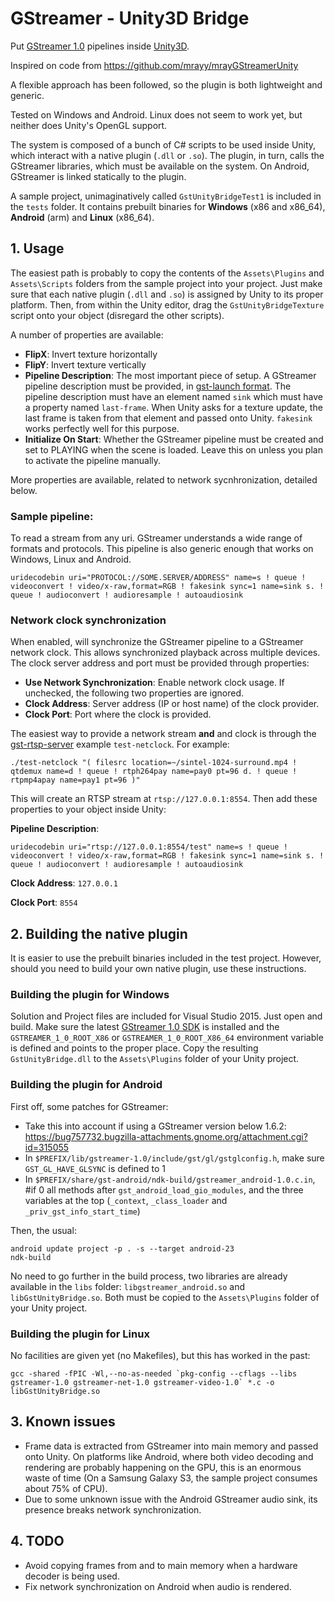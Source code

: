 # GStreamer - Unity3D Bridge

Put [GStreamer 1.0](http://gstreamer.freedesktop.org) pipelines inside [Unity3D](http://www.unity3d.com).

Inspired on code from https://github.com/mrayy/mrayGStreamerUnity

A flexible approach has been followed, so the plugin is both lightweight and generic.

Tested on Windows and Android. Linux does not seem to work yet, but neither does Unity's OpenGL support.

The system is composed of a bunch of C# scripts to be used inside Unity, which interact with a native plugin (`.dll` or `.so`).
The plugin, in turn, calls the GStreamer libraries, which must be available on the system.
On Android, GStreamer is linked statically to the plugin.

A sample project, unimaginatively called `GstUnityBridgeTest1` is included in the `tests` folder. It contains prebuilt binaries for **Windows** (x86 and x86_64), **Android** (arm) and **Linux** (x86_64).

## 1. Usage

The easiest path is probably to copy the contents of the `Assets\Plugins` and `Assets\Scripts` folders from the sample project into your project. Just make sure that each native plugin (`.dll` and `.so`) is assigned by Unity to its proper platform.
Then, from within the Unity editor, drag the `GstUnityBridgeTexture` script onto your object (disregard the other scripts).

A number of properties are available:

  - **FlipX**: Invert texture horizontally
  - **FlipY**: Invert texture vertically
  - **Pipeline Description**: The most important piece of setup. A GStreamer pipeline description must be provided, in [gst-launch format](http://docs.gstreamer.com/display/GstSDK/gst-launch). 
The pipeline description must have an element named `sink` which must have a property named `last-frame`.
When Unity asks for a texture update, the last frame is taken from that element and passed onto Unity.
`fakesink` works perfectly well for this purpose.
  - **Initialize On Start**: Whether the GStreamer pipeline must be created and set to PLAYING when the scene is loaded. Leave this on unless you plan to activate the pipeline manually.

More properties are available, related to network sycnhronization, detailed below.

### Sample pipeline:
To read a stream from any uri. GStreamer understands a wide range of formats and protocols. This pipeline is also generic enough that works on Windows, Linux and Android.

```
uridecodebin uri="PROTOCOL://SOME.SERVER/ADDRESS" name=s ! queue ! videoconvert ! video/x-raw,format=RGB ! fakesink sync=1 name=sink s. ! queue ! audioconvert ! audioresample ! autoaudiosink
```

### Network clock synchronization

When enabled, will synchronize the GStreamer pipeline to a GStreamer network clock. This allows synchronized playback across multiple devices. The clock server address and port must be provided through properties:

  - **Use Network Synchronization**: Enable network clock usage. If unchecked, the following two properties are ignored.
  - **Clock Address**: Server address (IP or host name) of the clock provider.
  - **Clock Port**: Port where the clock is provided.

The easiest way to provide a network stream **and** and clock is through the [gst-rtsp-server](http://cgit.freedesktop.org/gstreamer/gst-rtsp-server/) example `test-netclock`. For example:

```
./test-netclock "( filesrc location=~/sintel-1024-surround.mp4 ! qtdemux name=d ! queue ! rtph264pay name=pay0 pt=96 d. ! queue ! rtpmp4apay name=pay1 pt=96 )"
```

This will create an RTSP stream at `rtsp://127.0.0.1:8554`. Then add these properties to your object inside Unity:

**Pipeline Description**:

```
uridecodebin uri="rtsp://127.0.0.1:8554/test" name=s ! queue ! videoconvert ! video/x-raw,format=RGB ! fakesink sync=1 name=sink s. ! queue ! audioconvert ! audioresample ! autoaudiosink
```

**Clock Address**: `127.0.0.1`

**Clock Port**: `8554`

## 2. Building the native plugin
It is easier to use the prebuilt binaries included in the test project. However, should you need to build your own native plugin, use these instructions.

### Building the plugin for Windows
Solution and Project files are included for Visual Studio 2015. Just open and build. Make sure the latest [GStreamer 1.0 SDK](http://gstreamer.freedesktop.org/data/pkg/windows/) is installed and the `GSTREAMER_1_0_ROOT_X86` or `GSTREAMER_1_0_ROOT_X86_64` environment variable is defined and points to the proper place. Copy the resulting `GstUnityBridge.dll` to the `Assets\Plugins` folder of your Unity project.

### Building the plugin for Android
First off, some patches for GStreamer:

- Take this into account if using a GStreamer version below 1.6.2: https://bug757732.bugzilla-attachments.gnome.org/attachment.cgi?id=315055
- In `$PREFIX/lib/gstreamer-1.0/include/gst/gl/gstglconfig.h`, make sure `GST_GL_HAVE_GLSYNC` is defined to 1
- In `$PREFIX/share/gst-android/ndk-build/gstreamer_android-1.0.c.in`, #if 0 all methods after `gst_android_load_gio_modules`, and the three variables at the top (`_context`, `_class_loader` and `_priv_gst_info_start_time`)

Then, the usual:

```
android update project -p . -s --target android-23
ndk-build
```

No need to go further in the build process, two libraries are already available in the `libs` folder: `libgstreamer_android.so` and `libGstUnityBridge.so`. Both must be copied to the `Assets\Plugins` folder of your Unity project.

### Building the plugin for Linux
No facilities are given yet (no Makefiles), but this has worked in the past:

```
gcc -shared -fPIC -Wl,--no-as-needed `pkg-config --cflags --libs gstreamer-1.0 gstreamer-net-1.0 gstreamer-video-1.0` *.c -o libGstUnityBridge.so
```

## 3. Known issues

- Frame data is extracted from GStreamer into main memory and passed onto Unity. On platforms like Android, where both video decoding and rendering are probably happening on the GPU, this is an enormous waste of time (On a Samsung Galaxy S3, the sample project consumes about 75% of CPU).
- Due to some unknown issue with the Android GStreamer audio sink, its presence breaks network synchronization.

## 4. TODO

- Avoid copying frames from and to main memory when a hardware decoder is being used.
- Fix network synchronization on Android when audio is rendered.
